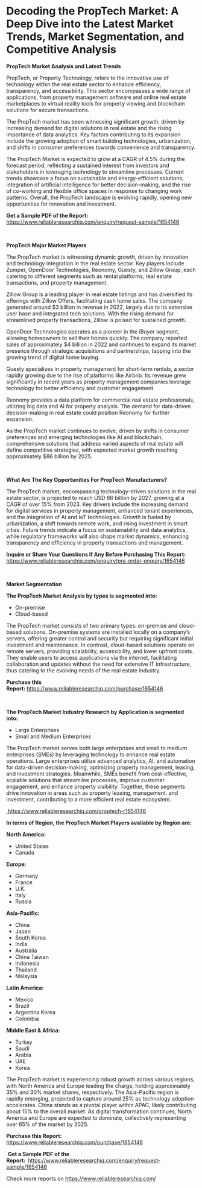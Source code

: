 <p><h1>Decoding the PropTech Market: A Deep Dive into the Latest Market Trends, Market Segmentation, and Competitive Analysis</h1></p><p><strong>PropTech Market Analysis and Latest Trends</strong></p>
<p><p>PropTech, or Property Technology, refers to the innovative use of technology within the real estate sector to enhance efficiency, transparency, and accessibility. This sector encompasses a wide range of applications, from property management software and online real estate marketplaces to virtual reality tools for property viewing and blockchain solutions for secure transactions. </p><p>The PropTech market has been witnessing significant growth, driven by increasing demand for digital solutions in real estate and the rising importance of data analytics. Key factors contributing to its expansion include the growing adoption of smart building technologies, urbanization, and shifts in consumer preferences towards convenience and transparency. </p><p>The PropTech Market is expected to grow at a CAGR of 4.5% during the forecast period, reflecting a sustained interest from investors and stakeholders in leveraging technology to streamline processes. Current trends showcase a focus on sustainable and energy-efficient solutions, integration of artificial intelligence for better decision-making, and the rise of co-working and flexible office spaces in response to changing work patterns. Overall, the PropTech landscape is evolving rapidly, opening new opportunities for innovation and investment.</p></p>
<p><strong>Get a Sample PDF of the Report:&nbsp;</strong> <a href="https://www.reliableresearchiq.com/enquiry/request-sample/1654146?utm_campaign=3100&utm_medium=2&utm_source=Github&utm_content=ia&utm_term=09032025&utm_id=proptech">https://www.reliableresearchiq.com/enquiry/request-sample/1654146</a></p>
<p>&nbsp;</p>
<p><strong>PropTech Major Market Players</strong></p>
<p><p>The PropTech market is witnessing dynamic growth, driven by innovation and technology integration in the real estate sector. Key players include Zumper, OpenDoor Technologies, Reonomy, Guesty, and Zillow Group, each catering to different segments such as rental platforms, real estate transactions, and property management.</p><p>Zillow Group is a leading player in real estate listings and has diversified its offerings with Zillow Offers, facilitating cash home sales. The company generated around $3 billion in revenue in 2022, largely due to its extensive user base and integrated tech solutions. With the rising demand for streamlined property transactions, Zillow is poised for sustained growth.</p><p>OpenDoor Technologies operates as a pioneer in the iBuyer segment, allowing homeowners to sell their homes quickly. The company reported sales of approximately $4 billion in 2022 and continues to expand its market presence through strategic acquisitions and partnerships, tapping into the growing trend of digital home buying.</p><p>Guesty specializes in property management for short-term rentals, a sector rapidly growing due to the rise of platforms like Airbnb. Its revenue grew significantly in recent years as property management companies leverage technology for better efficiency and customer engagement. </p><p>Reonomy provides a data platform for commercial real estate professionals, utilizing big data and AI for property analysis. The demand for data-driven decision-making in real estate could position Reonomy for further expansion.</p><p>As the PropTech market continues to evolve, driven by shifts in consumer preferences and emerging technologies like AI and blockchain, comprehensive solutions that address varied aspects of real estate will define competitive strategies, with expected market growth reaching approximately $86 billion by 2025.</p></p>
<p>&nbsp;</p>
<p><strong>What Are The Key Opportunities For PropTech Manufacturers?</strong></p>
<p><p>The PropTech market, encompassing technology-driven solutions in the real estate sector, is projected to reach USD 86 billion by 2027, growing at a CAGR of over 15% from 2023. Key drivers include the increasing demand for digital services in property management, enhanced tenant experiences, and the integration of AI and IoT technologies. Growth is fueled by urbanization, a shift towards remote work, and rising investment in smart cities. Future trends indicate a focus on sustainability and data analytics, while regulatory frameworks will also shape market dynamics, enhancing transparency and efficiency in property transactions and management.</p></p>
<p><strong>Inquire or Share Your Questions If Any Before Purchasing This Report:</strong> <a href="https://www.reliableresearchiq.com/enquiry/pre-order-enquiry/1654146?utm_campaign=3100&utm_medium=2&utm_source=Github&utm_content=ia&utm_term=09032025&utm_id=proptech">https://www.reliableresearchiq.com/enquiry/pre-order-enquiry/1654146</a></p>
<p>&nbsp;</p>
<p><strong>Market Segmentation</strong></p>
<p><strong>The PropTech Market Analysis by types is segmented into:</strong></p>
<p><ul><li>On-premise</li><li>Cloud-based</li></ul></p>
<p><p>The PropTech market consists of two primary types: on-premise and cloud-based solutions. On-premise systems are installed locally on a company’s servers, offering greater control and security but requiring significant initial investment and maintenance. In contrast, cloud-based solutions operate on remote servers, providing scalability, accessibility, and lower upfront costs. They enable users to access applications via the internet, facilitating collaboration and updates without the need for extensive IT infrastructure, thus catering to the evolving needs of the real estate industry.</p></p>
<p><strong>Purchase this Report:&nbsp;</strong><a href="https://www.reliableresearchiq.com/purchase/1654146?utm_campaign=3100&utm_medium=2&utm_source=Github&utm_content=ia&utm_term=09032025&utm_id=proptech">https://www.reliableresearchiq.com/purchase/1654146</a></p>
<p>&nbsp;</p>
<p><strong>The PropTech Market Industry Research by Application is segmented into:</strong></p>
<p><ul><li>Large Enterprises</li><li>Small and Medium Enterprises</li></ul></p>
<p><p>The PropTech market serves both large enterprises and small to medium enterprises (SMEs) by leveraging technology to enhance real estate operations. Large enterprises utilize advanced analytics, AI, and automation for data-driven decision-making, optimizing property management, leasing, and investment strategies. Meanwhile, SMEs benefit from cost-effective, scalable solutions that streamline processes, improve customer engagement, and enhance property visibility. Together, these segments drive innovation in areas such as property leasing, management, and investment, contributing to a more efficient real estate ecosystem.</p></p>
<p><a href="https://www.reliableresearchiq.com/proptech-r1654146?utm_campaign=3100&utm_medium=2&utm_source=Github&utm_content=ia&utm_term=09032025&utm_id=proptech">&nbsp;https://www.reliableresearchiq.com/proptech-r1654146</a></p>
<p><strong>In terms of Region, the PropTech Market Players available by Region are:</strong></p>
<p>
    <p> <strong> North America: </strong>
        <ul>
            <li>United States</li>
            <li>Canada</li>
        </ul>
        </p> 
    <p> <strong> Europe: </strong>
        <ul>
            <li>Germany</li>
            <li>France</li>
            <li>U.K.</li>
            <li>Italy</li>
            <li>Russia</li>
        </ul>
        </p> 
    <p> <strong> Asia-Pacific: </strong>
        <ul>
            <li>China</li>
            <li>Japan</li>
            <li>South Korea</li>
            <li>India</li>
            <li>Australia</li>
            <li>China Taiwan</li>
            <li>Indonesia</li>
            <li>Thailand</li>
            <li>Malaysia</li>
        </ul>
        </p> 
    <p> <strong> Latin America: </strong>
        <ul>
            <li>Mexico</li>
            <li>Brazil</li>
            <li>Argentina Korea</li>
            <li>Colombia</li>
        </ul>
        </p> 
    <p> <strong> Middle East & Africa: </strong>
        <ul>
            <li>Turkey</li>
            <li>Saudi</li>
            <li>Arabia</li>
            <li>UAE</li>
            <li>Korea</li>
        </ul>
    </p>
    </p>
<p><p>The PropTech market is experiencing robust growth across various regions, with North America and Europe leading the charge, holding approximately 35% and 30% market shares, respectively. The Asia-Pacific region is rapidly emerging, projected to capture around 25% as technology adoption accelerates. China stands as a pivotal player within APAC, likely contributing about 15% to the overall market. As digital transformation continues, North America and Europe are expected to dominate, collectively representing over 65% of the market by 2025.</p></p>
<p><strong>Purchase this Report: </strong><a href="https://www.reliableresearchiq.com/purchase/1654146?utm_campaign=3100&utm_medium=2&utm_source=Github&utm_content=ia&utm_term=09032025&utm_id=proptech">https://www.reliableresearchiq.com/purchase/1654146</a></p>
<p>&nbsp;<strong>Get a Sample PDF of the Report:&nbsp;&nbsp;</strong><a href="https://www.reliableresearchiq.com/enquiry/request-sample/1654146?utm_campaign=3100&utm_medium=2&utm_source=Github&utm_content=ia&utm_term=09032025&utm_id=proptech">https://www.reliableresearchiq.com/enquiry/request-sample/1654146</a></p>
<p><strong></strong></p>
<p>Check more reports on <a href="https://www.reliableresearchiq.com/?utm_campaign=3100&utm_medium=2&utm_source=Github&utm_content=ia&utm_term=09032025&utm_id=proptech">https://www.reliableresearchiq.com/</a></p>